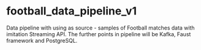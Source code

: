 # football_data_pipeline_v1
Data pipeline with using as source - samples of Football matches data with imitation Streaming API. The further points in pipeline will be Kafka, Faust framework and PostgreSQL.
